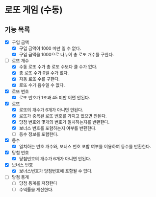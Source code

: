 # 로또 게임 (수동)

## 기능 목록

- [x] 구입 금액
  - [x] 구입 금액이 1000 미만 일 수 없다.
  - [x] 구입 금액을 1000으로 나누어 총 로또 개수를 구한다.
- [ ] 로또 개수
  - [x] 수동 로또 수가 총 로또 수보다 클 수가 없다.
  - [x] 총 로또 수가 0일 수가 없다.
  - [x] 자동 로또 수를 구한다.
  - [x] 로또 수가 음수일 수 없다.
- [x] 로또 번호
  - [x] 로또 번호가 1초과 45 미만 이면 안된다.
- [x] 로또
  - [x] 로또의 개수가 6개가 아니면 안된다.
  - [x] 로또가 중복된 로또 번호를 가지고 있으면 안된다.
  - [x] 당첨 번호와 몇개의 번호가 일치하는지를 반환한다.
  - [x] 보너스 번호를 포함하는지 여부를 반환한다.
  - [ ] 등수 정보를 포함한다.
- [x] 등수
  - [x] 일치하는 번호 개수와, 보너스 번호 포함 여부를 이용하여 등수를 반환한다.
- [x] 당첨 번호
  - [x] 당첨번호의 개수가 6개가 아니면 안된다.
- [x] 보너스 번호
  - [x] 보너스번호가 당첨번호에 포함될 수 없다.
- [ ] 당첨 통계
  - [ ] 당첨 통계를 저장한다
  - [ ] 수익률을 계산한다.